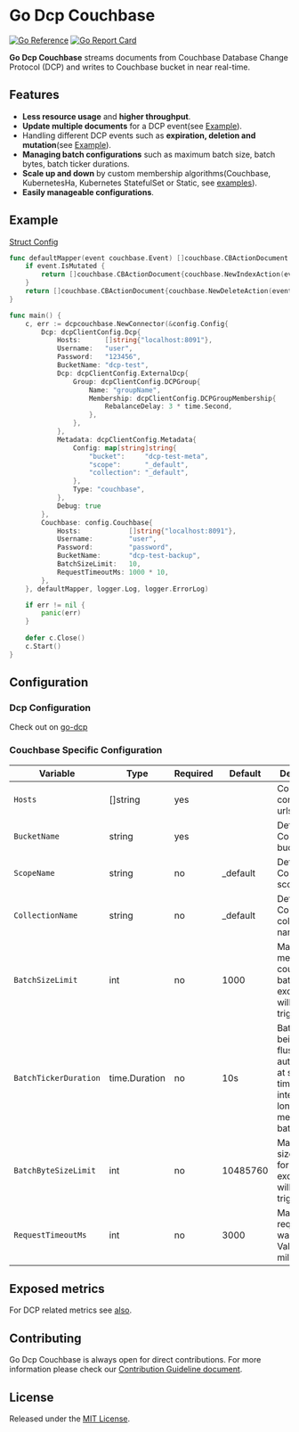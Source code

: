 # Go Dcp Couchbase

[![Go Reference](https://pkg.go.dev/badge/github.com/Trendyol/go-dcp-couchbase.svg)](https://pkg.go.dev/github.com/Trendyol/go-dcp-couchbase) [![Go Report Card](https://goreportcard.com/badge/github.com/Trendyol/go-dcp-couchbase)](https://goreportcard.com/report/github.com/Trendyol/go-dcp-couchbase)

**Go Dcp Couchbase** streams documents from Couchbase Database Change Protocol (DCP) and writes to
Couchbase bucket in near real-time.

## Features

* **Less resource usage** and **higher throughput**.
* **Update multiple documents** for a DCP event(see [Example](#example)).
* Handling different DCP events such as **expiration, deletion and mutation**(see [Example](#example)).
* **Managing batch configurations** such as maximum batch size, batch bytes, batch ticker durations.
* **Scale up and down** by custom membership algorithms(Couchbase, KubernetesHa, Kubernetes StatefulSet or
  Static, see [examples](https://github.com/Trendyol/go-dcp#examples)).
* **Easily manageable configurations**.

## Example
[Struct Config](example/struct-config/main.go)
```go
func defaultMapper(event couchbase.Event) []couchbase.CBActionDocument {
    if event.IsMutated {
        return []couchbase.CBActionDocument{couchbase.NewIndexAction(event.Key, event.Value)}
    }
    return []couchbase.CBActionDocument{couchbase.NewDeleteAction(event.Key)}
}

func main() {
    c, err := dcpcouchbase.NewConnector(&config.Config{
        Dcp: dcpClientConfig.Dcp{
            Hosts:      []string{"localhost:8091"},
            Username:   "user",
            Password:   "123456",
            BucketName: "dcp-test",
            Dcp: dcpClientConfig.ExternalDcp{
                Group: dcpClientConfig.DCPGroup{
                    Name: "groupName",
                    Membership: dcpClientConfig.DCPGroupMembership{
                        RebalanceDelay: 3 * time.Second,
                    },
                },
            },
            Metadata: dcpClientConfig.Metadata{
                Config: map[string]string{
                    "bucket":     "dcp-test-meta",
                    "scope":      "_default",
                    "collection": "_default",
                },
                Type: "couchbase",
            },
            Debug: true
        },
        Couchbase: config.Couchbase{
            Hosts:            []string{"localhost:8091"},
            Username:         "user",
            Password:         "password",
            BucketName:       "dcp-test-backup",
            BatchSizeLimit:   10,
            RequestTimeoutMs: 1000 * 10,
        },
    }, defaultMapper, logger.Log, logger.ErrorLog)

    if err != nil {
        panic(err)
    }
    
    defer c.Close()
    c.Start()
}

```

## Configuration

### Dcp Configuration

Check out on [go-dcp](https://github.com/Trendyol/go-dcp#configuration)

### Couchbase Specific Configuration

| Variable                           | Type          | Required | Default  | Description                                                                                         |                                                           
|------------------------------------|---------------|----------|----------|-----------------------------------------------------------------------------------------------------|
| `Hosts`                            | []string      | yes      |          | Couchbase connection urls                                                                           |
| `BucketName`                       | string        | yes      |          | Defines Couchbase bucket name                                                                       |
| `ScopeName`                        | string        | no       | _default | Defines Couchbase scope name                                                                        |
| `CollectionName`                   | string        | no       | _default | Defines Couchbase collection name                                                                   |
| `BatchSizeLimit`                   | int           | no       | 1000     | Maximum message count for batch, if exceed flush will be triggered.                                 |
| `BatchTickerDuration`              | time.Duration | no       | 10s      | Batch is being flushed automatically at specific time intervals for long waiting messages in batch. |
| `BatchByteSizeLimit`               | int           | no       | 10485760 | Maximum size(byte) for batch, if exceed flush will be triggered.                                    |
| `RequestTimeoutMs`                 | int           | no       | 3000     | Maximum request waiting time. Value type milliseconds.                                              |

## Exposed metrics

For DCP related metrics see [also](https://github.com/Trendyol/go-dcp#exposed-metrics).

## Contributing

Go Dcp Couchbase is always open for direct contributions. For more information please check
our [Contribution Guideline document](./CONTRIBUTING.md).

## License

Released under the [MIT License](LICENSE).